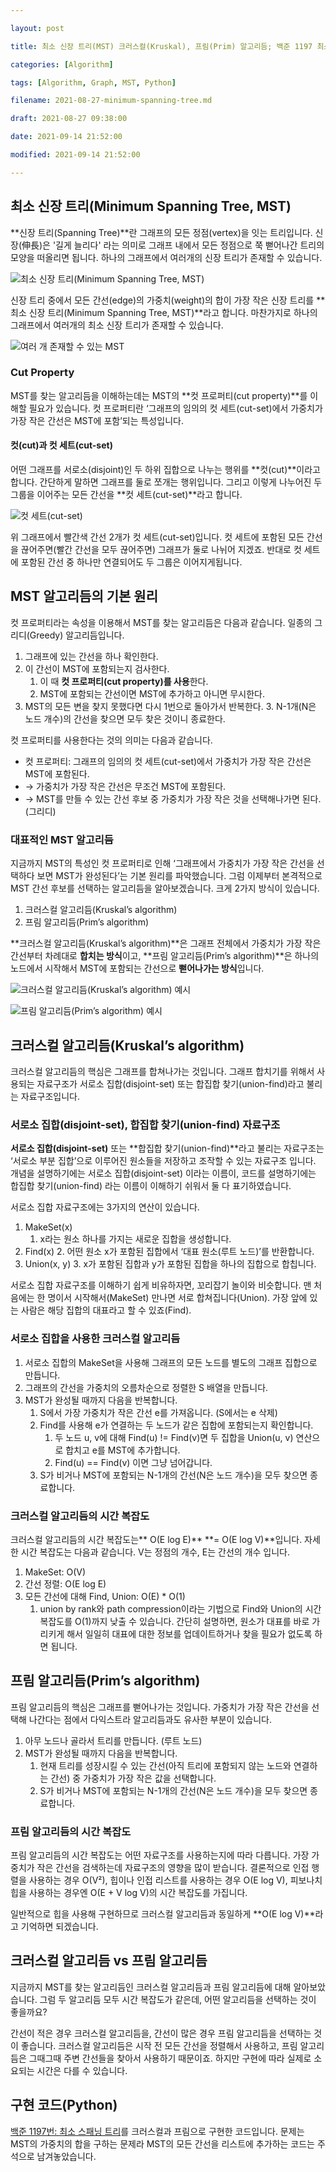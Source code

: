 ```yaml
---

layout: post

title: 최소 신장 트리(MST) 크러스컬(Kruskal), 프림(Prim) 알고리듬; 백준 1197 최소 스패닝 트리(Python)

categories: [Algorithm]

tags: [Algorithm, Graph, MST, Python]

filename: 2021-08-27-minimum-spanning-tree.md

draft: 2021-08-27 09:38:00

date: 2021-09-14 21:52:00

modified: 2021-09-14 21:52:00

---
```



## 최소 신장 트리(Minimum Spanning Tree, MST)

**신장 트리(Spanning Tree)**란 그래프의 모든 정점(vertex)을 잇는 트리입니다. 신장(伸長)은 '길게 늘리다' 라는 의미로 그래프 내에서 모든 정점으로 쭉 뻗어나간 트리의 모양을 떠올리면 됩니다. 하나의 그래프에서 여러개의 신장 트리가 존재할 수 있습니다.

![최소 신장 트리(Minimum Spanning Tree, MST)](https://upload.wikimedia.org/wikipedia/commons/thumb/d/d2/Minimum_spanning_tree.svg/300px-Minimum_spanning_tree.svg.png)

신장 트리 중에서 모든 간선(edge)의 가중치(weight)의 합이 가장 작은 신장 트리를 **최소 신장 트리(Minimum Spanning Tree, MST)**라고 합니다. 마찬가지로 하나의 그래프에서 여러개의 최소 신장 트리가 존재할 수 있습니다.

![여러 개 존재할 수 있는 MST](https://upload.wikimedia.org/wikipedia/commons/thumb/c/c9/Multiple_minimum_spanning_trees.svg/220px-Multiple_minimum_spanning_trees.svg.png)


### Cut Property

MST를 찾는 알고리듬을 이해하는데는 MST의 **컷 프로퍼티(cut property)**를 이해할 필요가 있습니다. 컷 프로퍼티란 ‘그래프의 임의의 컷 세트(cut-set)에서 가중치가 가장 작은 간선은 MST에 포함’되는 특성입니다.


#### 컷(cut)과 컷 세트(cut-set)

어떤 그래프를 서로소(disjoint)인 두 하위 집합으로 나누는 행위를 **컷(cut)**이라고 합니다. 간단하게 말하면 그래프를 둘로 쪼개는 행위입니다. 그리고 이렇게 나누어진 두 그룹을 이어주는 모든 간선을 **컷 세트(cut-set)**라고 합니다.

![컷 세트(cut-set)](https://upload.wikimedia.org/wikipedia/commons/thumb/0/02/Min-cut.svg/220px-Min-cut.svg.png)

위 그래프에서 빨간색 간선 2개가 컷 세트(cut-set)입니다. 컷 세트에 포함된 모든 간선을 끊어주면(빨간 간선을 모두 끊어주면) 그래프가 둘로 나뉘어 지겠죠. 반대로 컷 세트에 포함된 간선 중 하나만 연결되어도 두 그룹은 이어지게됩니다.


## MST 알고리듬의 기본 원리

컷 프로퍼티라는 속성을 이용해서 MST를 찾는 알고리듬은 다음과 같습니다. 일종의 그리디(Greedy) 알고리듬입니다.



1. 그래프에 있는 간선을 하나 확인한다.
2. 이 간선이 MST에 포함되는지 검사한다.
    1. 이 때 **컷 프로퍼티(cut property)를 사용**한다.
    2. MST에 포함되는 간선이면 MST에 추가하고 아니면 무시한다.
3. MST의 모든 변을 찾지 못했다면 다시 1번으로 돌아가서 반복한다.
    3. N-1개(N은 노드 개수)의 간선을 찾으면 모두 찾은 것이니 종료한다.

컷 프로퍼티를 사용한다는 것의 의미는 다음과 같습니다.



* 컷 프로퍼티: 그래프의 임의의 컷 세트(cut-set)에서 가중치가 가장 작은 간선은 MST에 포함된다.
* → 가중치가 가장 작은 간선은 무조건 MST에 포함된다.
* → MST를 만들 수 있는 간선 후보 중 가중치가 가장 작은 것을 선택해나가면 된다. (그리디)


### 대표적인 MST 알고리듬

지금까지 MST의 특성인 컷 프로퍼티로 인해 ‘그래프에서 가중치가 가장 작은 간선을 선택하다 보면 MST가 완성된다’는 기본 원리를 파악했습니다. 그럼 이제부터 본격적으로 MST 간선 후보를 선택하는 알고리듬을 알아보겠습니다. 크게 2가지 방식이 있습니다.



1. 크러스컬 알고리듬(Kruskal’s algorithm)
2. 프림 알고리듬(Prim’s algorithm)

**크러스컬 알고리듬(Kruskal’s algorithm)**은 그래프 전체에서 가중치가 가장 작은 간선부터 차례대로 **합치는 방식**이고, **프림 알고리듬(Prim’s algorithm)**은 하나의 노드에서 시작해서 MST에 포함되는 간선으로 **뻗어나가는 방식**입니다.

![크러스컬 알고리듬(Kruskal’s algorithm) 예시](https://upload.wikimedia.org/wikipedia/commons/b/bb/KruskalDemo.gif)

![프림 알고리듬(Prim’s algorithm) 예시](https://upload.wikimedia.org/wikipedia/commons/9/9b/PrimAlgDemo.gif)


## 크러스컬 알고리듬(Kruskal’s algorithm)

크러스컬 알고리듬의 핵심은 그래프를 합쳐나가는 것입니다. 그래프 합치기를 위해서 사용되는 자료구조가 서로소 집합(disjoint-set) 또는 합집합 찾기(union-find)라고 불리는 자료구조입니다.


### 서로소 집합(disjoint-set), 합집합 찾기(union-find) 자료구조

**서로소 집합(disjoint-set)** 또는 **합집합 찾기(union-find)**라고 불리는 자료구조는 ‘서로소 부분 집합’으로 이루어진 원소들을 저장하고 조작할 수 있는 자료구조 입니다. 개념을 설명하기에는 서로소 집합(disjoint-set) 이라는 이름이, 코드를 설명하기에는 합집합 찾기(union-find) 라는 이름이 이해하기 쉬워서 둘 다 표기하였습니다.

서로소 집합 자료구조에는 3가지의 연산이 있습니다.



1. MakeSet(x)
    1. x라는 원소 하나를 가지는 새로운 집합을 생성합니다.
2. Find(x)
    2. 어떤 원소 x가 포함된 집합에서 ‘대표 원소(루트 노드)’를 반환합니다.
3. Union(x, y)
    3. x가 포함된 집합과 y가 포함된 집합을 하나의 집합으로 합칩니다.

서로소 집합 자료구조를 이해하기 쉽게 비유하자면, 꼬리잡기 놀이와 비슷합니다. 맨 처음에는 한 명이서 시작해서(MakeSet) 만나면 서로 합쳐집니다(Union). 가장 앞에 있는 사람은 해당 집합의 대표라고 할 수 있죠(Find).


### 서로소 집합을 사용한 크러스컬 알고리듬



1. 서로소 집합의 MakeSet을 사용해 그래프의 모든 노드를 별도의 그래프 집합으로 만듭니다.
2. 그래프의 간선을 가중치의 오름차순으로 정렬한 S 배열을 만듭니다.
3. MST가 완성될 때까지 다음을 반복합니다.
    1. S에서 가장 가중치가 작은 간선 e를 가져옵니다. (S에서는 e 삭제)
    2. Find를 사용해 e가 연결하는 두 노드가 같은 집합에 포함되는지 확인합니다.
        1. 두 노드 u, v에 대해 Find(u) != Find(v)면 두 집합을 Union(u, v) 연산으로 합치고 e를 MST에 추가합니다.
        2. Find(u) == Find(v) 이면 그냥 넘어갑니다.
    3. S가 비거나 MST에 포함되는 N-1개의 간선(N은 노드 개수)을 모두 찾으면 종료합니다.


### 크러스컬 알고리듬의 시간 복잡도

크러스컬 알고리듬의 시간 복잡도는** O(E log E)** **= O(E log V)**입니다. 자세한 시간 복잡도는 다음과 같습니다. V는 정점의 개수, E는 간선의 개수 입니다.



1. MakeSet: O(V)
2. 간선 정렬: O(E log E)
3. 모든 간선에 대해 Find, Union: O(E) * O(1)
    1. union by rank와 path compression이라는 기법으로 Find와 Union의 시간 복잡도를 O(1)까지 낮출 수 있습니다. 간단히 설명하면, 원소가 대표를 바로 가리키게 해서 일일히 대표에 대한 정보를 업데이트하거나 찾을 필요가 없도록 하면 됩니다.


## 프림 알고리듬(Prim’s algorithm)

프림 알고리듬의 핵심은 그래프를 뻗어나가는 것입니다. 가중치가 가장 작은 간선을 선택해 나간다는 점에서 다익스트라 알고리듬과도 유사한 부분이 있습니다.



1. 아무 노드나 골라서 트리를 만듭니다. (루트 노드)
2. MST가 완성될 때까지 다음을 반복합니다.
    1. 현재 트리를 성장시킬 수 있는 간선(아직 트리에 포함되지 않는 노드와 연결하는 간선) 중 가중치가 가장 작은 값을 선택합니다.
    2. S가 비거나 MST에 포함되는 N-1개의 간선(N은 노드 개수)을 모두 찾으면 종료합니다.


### 프림 알고리듬의 시간 복잡도

프림 알고리듬의 시간 복잡도는 어떤 자료구조를 사용하는지에 따라 다릅니다. 가장 가중치가 작은 간선을 검색하는데 자료구조의 영향을 많이 받습니다. 결론적으로 인접 행렬을 사용하는 경우 O(V²), 힙이나 인접 리스트를 사용하는 경우 O(E log V), 피보나치 힙을 사용하는 경우엔 O(E + V log V)의 시간 복잡도를 가집니다.

일반적으로 힙을 사용해 구현하므로 크러스컬 알고리듬과 동일하게 **O(E log V)**라고 기억하면 되겠습니다.


## 크러스컬 알고리듬 vs 프림 알고리듬

지금까지 MST를 찾는 알고리듬인 크러스컬 알고리듬과 프림 알고리듬에 대해 알아보았습니다. 그럼 두 알고리듬 모두 시간 복잡도가 같은데, 어떤 알고리듬을 선택하는 것이 좋을까요?

간선이 적은 경우 크러스컬 알고리듬을, 간선이 많은 경우 프림 알고리듬을 선택하는 것이 좋습니다. 크러스컬 알고리듬은 시작 전 모든 간선을 정렬해서 사용하고, 프림 알고리듬은 그때그때 주변 간선들을 찾아서 사용하기 때문이죠. 하지만 구현에 따라 실제로 소요되는 시간은 다를 수 있습니다.


## 구현 코드(Python)

[백준 1197번: 최소 스패닝 트리](https://www.acmicpc.net/problem/1197)를 크러스컬과 프림으로 구현한 코드입니다. 문제는 MST의 가중치의 합을 구하는 문제라 MST의 모든 간선을 리스트에 추가하는 코드는 주석으로 남겨놓았습니다.

<script src="[https://gist.github.com/MiJey/b524564db3963fba9e38d1c8705bca00.js](https://gist.github.com/MiJey/b524564db3963fba9e38d1c8705bca00.js)"></script>

<script src="[https://gist.github.com/MiJey/82f68cc4112df1fba1e28e8f91a71b00.js](https://gist.github.com/MiJey/82f68cc4112df1fba1e28e8f91a71b00.js)"></script>
